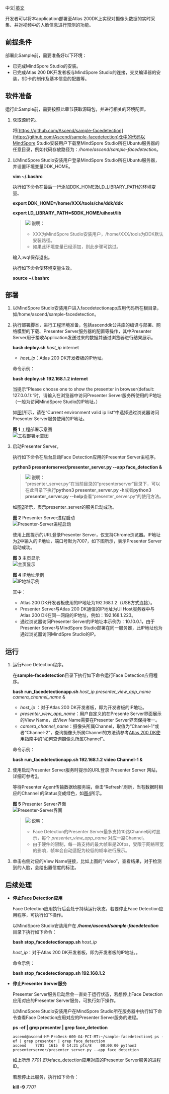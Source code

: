中文|[英文](README.md)

开发者可以将本application部署至Atlas 200DK上实现对摄像头数据的实时采集、并对视频中的人脸信息进行预测的功能。

## 前提条件<a name="zh-cn_topic_0167071573_section137245294533"></a>

部署此Sample前，需要准备好以下环境：

-   已完成MindSpore Studio的安装。
-   已完成Atlas 200 DK开发者板与MindSpore Studio的连接，交叉编译器的安装，SD卡的制作及基本信息的配置等。

## 软件准备<a name="zh-cn_topic_0167071573_section081240125311"></a>

运行此Sample前，需要按照此章节获取源码包，并进行相关的环境配置。

1.  获取源码包。

    将[https://github.com/Ascend/sample-facedetection](https://github.com/Ascend/sample-facedetection)仓中的代码以MindSpore Studio安装用户下载至MindSpore Studio所在Ubuntu服务器的任意目录，例如代码存放路径为：_/home/ascend/sample-facedetection_。

2.  以MindSpore Studio安装用户登录MindSpore Studio所在Ubuntu服务器，并设置环境变量DDK\_HOME。

    **vim \~/.bashrc**

    执行如下命令在最后一行添加DDK\_HOME及LD\_LIBRARY\_PATH的环境变量。

    **export DDK\_HOME=/home/XXX/tools/che/ddk/ddk**

    **export LD\_LIBRARY\_PATH=$DDK\_HOME/uihost/lib**

    >![](doc/source/img/icon-note.gif) **说明：**   
    >-   XXX为MindSpore Studio安装用户，/home/XXX/tools为DDK默认安装路径。  
    >-   如果此环境变量已经添加，则此步骤可跳过。  

    输入:wq!保存退出。

    执行如下命令使环境变量生效。

    **source \~/.bashrc**


## 部署<a name="zh-cn_topic_0167071573_section7994174585917"></a>

1.  以MindSpore Studio安装用户进入facedetectionapp应用代码所在根目录，如/home/ascend/sample-facedetection。
2.  <a name="zh-cn_topic_0167071573_li08019112542"></a>执行部署脚本，进行工程环境准备，包括ascenddk公共库的编译与部署、网络模型的下载、Presenter Server服务器的配置等操作，其中Presenter Server用于接收Application发送过来的数据并通过浏览器进行结果展示。

    **bash deploy.sh** _host\_ip_ internet 

    -   _host\_ip_：Atlas 200 DK开发者板的IP地址。


    命令示例：

    **bash deploy.sh 192.168.1.2 internet**

    当提示“Please choose one to show the presenter in browser\(default: 127.0.0.1\):“时，请输入在浏览器中访问Presenter Server服务所使用的IP地址（一般为访问MindSpore Studio的IP地址。）

    如[图1](#zh-cn_topic_0167071573_fig184321447181017)所示，请在“Current environment valid ip list“中选择通过浏览器访问Presenter Server服务使用的IP地址。

    **图 1**  工程部署示意图<a name="zh-cn_topic_0167071573_fig184321447181017"></a>  
    ![](doc/source/img/工程部署示意图.png "工程部署示意图")

3.  <a name="zh-cn_topic_0167071573_li499911453439"></a>启动Presenter Server。

    执行如下命令在后台启动Face Detection应用的Presenter Server主程序。

    **python3 presenterserver/presenter\_server.py --app face\_detection &**

    >![](doc/source/img/icon-note.gif) **说明：**   
    >“presenter\_server.py“在当前目录的“presenterserver“目录下，可以在此目录下执行**python3 presenter\_server.py -h**或者**python3 presenter\_server.py --help**查看“presenter\_server.py“的使用方法。  

    如[图2](#zh-cn_topic_0167071573_fig69531305324)所示，表示presenter\_server的服务启动成功。

    **图 2**  Presenter Server进程启动<a name="zh-cn_topic_0167071573_fig69531305324"></a>  
    ![](doc/source/img/Presenter-Server进程启动.png "Presenter-Server进程启动")

    使用上图提示的URL登录Presenter Server，仅支持Chrome浏览器。IP地址为[2](#zh-cn_topic_0167071573_li08019112542)中输入的IP地址，端口号默为7007，如下图所示，表示Presenter Server启动成功。

    **图 3**  主页显示<a name="zh-cn_topic_0167071573_fig64391558352"></a>  
    ![](doc/source/img/主页显示.png "主页显示")

    **图 4** IP地址示例 <a name="zh-cn_topic_0167333823_fig64391558353"></a>  
    ![](doc/source/img/connect.png "IP地址示例")

    其中：
    - Atlas 200 DK开发者板使用的IP地址为192.168.1.2（USB方式连接）。
    - Presenter Server与Atlas 200 DK通信的IP地址为UI Host服务器中与Atlas 200 DK在同一网段的IP地址，例如：192.168.1.223。
    - 通过浏览器访问Presenter Server的IP地址本示例为：10.10.0.1，由于Presenter Server与MindSpore Studio部署在同一服务器，此IP地址也为通过浏览器访问MindSpre Studio的IP。



## 运行<a name="zh-cn_topic_0167071573_section551710297235"></a>

1.  运行Face Detection程序。

    在**sample-facedetection**目录下执行如下命令运行Face Detection应用程序。

    **bash run\_facedetectionapp.sh** _host\_ip_ _presenter\_view\_app\_name  camera\_channel\_name_   &

    -   _host\_ip_ ：对于Atlas 200 DK开发者板，即为开发者板的IP地址。
    -   _presenter\_view\_app\_name_：用户自定义的在Presente Server界面展示的View Name，此View Name需要在Presenter Server界面保持唯一。
    -   _camera\_channel\_name_：摄像头所属Channel，取值为“Channel-1“或者“Channel-2“，查询摄像头所属Channel的方法请参考[Atlas 200 DK使用指南](https://ascend.huawei.com/documentation)中的“如何查询摄像头所属Channel”。

    命令示例：

    **bash run\_facedetectionapp.sh 192.168.1.2 video Channel-1 &**

2.  使用启动Presenter Server服务时提示的URL登录 Presenter Server 网站，详细可参考[3](#zh-cn_topic_0167071573_li499911453439)。

    等待Presenter Agent传输数据给服务端，单击“Refresh“刷新，当有数据时相应的Channel 的Status变成绿色，如[图4](#zh-cn_topic_0167071573_fig113691556202312)所示。

    **图 5**  Presenter Server界面<a name="zh-cn_topic_0167071573_fig113691556202312"></a>  
    ![](doc/source/img/Presenter-Server界面.png "Presenter-Server界面")

    >![](doc/source/img/icon-note.gif) **说明：**   
    >-   Face Detection的Presenter Server最多支持10路Channel同时显示，每个 _presenter\_view\_app\_name_ 对应一路Channel。  
    >-   由于硬件的限制，每一路支持的最大帧率是20fps，受限于网络带宽的影响，帧率会自动适配为较低的帧率进行展示。  

3.  单击右侧对应的View Name链接，比如上图的“video”，查看结果，对于检测到的人脸，会给出置信度的标注。

## 后续处理<a name="zh-cn_topic_0167071573_section177619345260"></a>

-   **停止Face Detection应用**

    Face Detection应用执行后会处于持续运行状态，若要停止Face Detection应用程序，可执行如下操作。

    以MindSpore Studio安装用户在 _**/home/ascend/sample-facedetection**_ 目录下执行如下命令：

    **bash stop\_facedetectionapp.sh** _host\_ip_

    _host\_ip_：对于Atlas 200 DK开发者板，即为开发者板的IP地址。。

    命令示例：

    **bash stop\_facedetectionapp.sh 192.168.1.2**

-   **停止Presenter Server服务**

    Presenter Server服务启动后会一直处于运行状态，若想停止Face Detection应用对应的Presenter Server服务，可执行如下操作。

    以MindSpore Studio安装用户在MindSpore Studio所在服务器中执行如下命令查看Face Detection应用对应的Presenter Server服务的进程。

    **ps -ef | grep presenter | grep face\_detection**

    ```
    ascend@ascend-HP-ProDesk-600-G4-PCI-MT:~/sample-facedetection$ ps -ef | grep presenter | grep face_detection
    ascend    7701  1615  0 14:21 pts/8    00:00:00 python3 presenterserver/presenter_server.py --app face_detection
    ```

    如上所示 _7701_ 即为face\_detection应用对应的Presenter Server服务的进程ID。

    若想停止此服务，执行如下命令：

    **kill -9** _7701_

